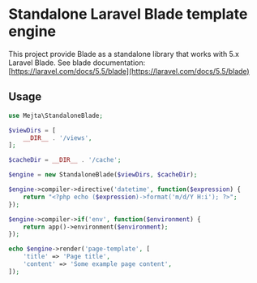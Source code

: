 # Standalone Laravel Blade template engine

This project provide Blade as a standalone library that works with 5.x Laravel Blade.
See blade documentation: [https://laravel.com/docs/5.5/blade](https://laravel.com/docs/5.5/blade)

## Usage

```php
use Mejta\StandaloneBlade;

$viewDirs = [
    __DIR__ . '/views',
];

$cacheDir = __DIR__ . '/cache';

$engine = new StandaloneBlade($viewDirs, $cacheDir);

$engine->compiler->directive('datetime', function($expression) {
    return "<?php echo ($expression)->format('m/d/Y H:i'); ?>";
});

$engine->compiler->if('env', function($environment) {
    return app()->environment($environment);
});

echo $engine->render('page-template', [
    'title' => 'Page title',
    'content' => 'Some example page content',
]);

```

